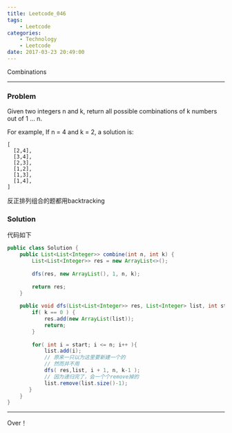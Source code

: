 ```yaml
---
title: Leetcode_046
tags:
	- Leetcode
categories:
	- Technology
	- Leetcode
date: 2017-03-23 20:49:00
---
```

Combinations

<!-- more -->

***

### Problem
Given two integers n and k, return all possible combinations of k numbers out of 1 ... n.

For example,
If n = 4 and k = 2, a solution is:

```
[
  [2,4],
  [3,4],
  [2,3],
  [1,2],
  [1,3],
  [1,4],
]
```

反正排列组合的题都用backtracking

### Solution

代码如下
``` java
public class Solution {
    public List<List<Integer>> combine(int n, int k) {
        List<List<Integer>> res = new ArrayList<>();
        
        dfs(res, new ArrayList(), 1, n, k);
        
        return res;
    }
    
    public void dfs(List<List<Integer>> res, List<Integer> list, int start, int n, int k) {
        if( k == 0 ) {
            res.add(new ArrayList(list));
            return;
        } 
        
        for( int i = start; i <= n; i++ ){
            list.add(i);
            // 原来一只以为这里要新建一个的
            // 然而并不用
            dfs( res,list, i + 1, n, k-1 );
            // 因为递归完了，会一个个remove掉的
            list.remove(list.size()-1);
       } 
    }
}


```


*** 

Over！



















































